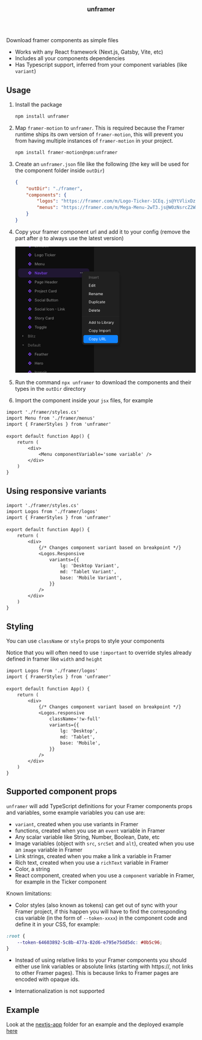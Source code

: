 <div align='center'>
    <br/>
    <br/>
    <h3>unframer</h3>
    <br/>
    <br/>
</div>

Download framer components as simple files

-   Works with any React framework (Next.js, Gatsby, Vite, etc)
-   Includes all your components dependencies
-   Has Typescript support, inferred from your component variables (like `variant`)

## Usage

1. Install the package

    ```sh
    npm install unframer
    ```

1. Map `framer-motion` to `unframer`. This is required because the Framer runtime ships its own version of `framer-motion`, this will prevent you from having multiple instances of `framer-motion` in your project.

    ```sh
    npm install framer-motion@npm:unframer
    ```

1. Create an `unframer.json` file like the following (the key will be used for the component folder inside `outDir`)

    ```json
    {
        "outDir": "./framer",
        "components": {
            "logos": "https://framer.com/m/Logo-Ticker-1CEq.js@YtVlixDzOkypVBs3Dpav",
            "menus": "https://framer.com/m/Mega-Menu-2wT3.js@W0zNsrcZ2WAwVuzt0BCl"
        }
    }
    ```

1. Copy your framer component url and add it to your config (remove the part after `@` to always use the latest version)

    ![url import](./assets/framer-url-import.png)

1. Run the command `npx unframer` to download the components and their types in the `outDir` directory
1. Import the component inside your `jsx` files, for example

```tsx
import './framer/styles.cs'
import Menu from './framer/menus'
import { FramerStyles } from 'unframer'

export default function App() {
    return (
        <div>
            <Menu componentVariable='some variable' />
        </div>
    )
}
```

## Using responsive variants

```tsx
import './framer/styles.cs'
import Logos from './framer/logos'
import { FramerStyles } from 'unframer'

export default function App() {
    return (
        <div>
            {/* Changes component variant based on breakpoint */}
            <Logos.Responsive
                variants={{
                    lg: 'Desktop Variant',
                    md: 'Tablet Variant',
                    base: 'Mobile Variant',
                }}
            />
        </div>
    )
}
```

## Styling

You can use `className` or `style` props to style your components

Notice that you will often need to use `!important` to override styles already defined in framer like `width` and `height`

```tsx
import Logos from './framer/logos'
import { FramerStyles } from 'unframer'

export default function App() {
    return (
        <div>
            {/* Changes component variant based on breakpoint */}
            <Logos.responsive
                className='!w-full'
                variants={{
                    lg: 'Desktop',
                    md: 'Tablet',
                    base: 'Mobile',
                }}
            />
        </div>
    )
}
```

## Supported component props

`unframer` will add TypeScript definitions for your Framer components props and variables, some example variables you can use are:

-   `variant`, created when you use variants in Framer
-   functions, created when you use an `event` variable in Framer
-   Any scalar variable like String, Number, Boolean, Date, etc
-   Image variables (object with `src`, `srcSet` and `alt`), created when you use an `image` variable in Framer
-   Link strings, created when you make a link a variable in Framer
-   Rich text, created when you use a `richText` variable in Framer
-   Color, a string
-   React component, created when you use a `component` variable in Framer, for example in the Ticker component

Known limitations:

-   Color styles (also known as tokens) can get out of sync with your Framer project, if this happen you will have to find the corresponding css variable (in the form of `--token-xxxx`) in the component code and define it in your CSS, for example:

```css
:root {
    --token-64603892-5c8b-477a-82d6-e795e75dd5dc: #0b5c96;
}
```

-   Instead of using relative links to your Framer components you should either use link variables or absolute links (starting with https://, not links to other Framer pages). This is because links to Framer pages are encoded with opaque ids.

-   Internationalization is not supported

## Example

Look at the [nextjs-app](./nextjs-app) folder for an example and the deployed example [here](https://unframer-nextjs-app.vercel.app/)
